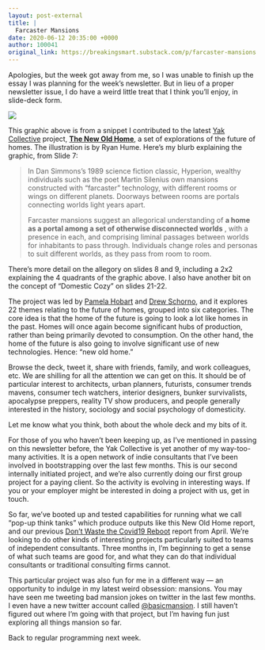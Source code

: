 ```yaml
---
layout: post-external
title: |
  Farcaster Mansions
date: 2020-06-12 20:35:00 +0000
author: 100041
original_link: https://breakingsmart.substack.com/p/farcaster-mansions
---
```


Apologies, but the week got away from me, so I was unable to finish up the essay I was planning for the week’s newsletter. But in lieu of a proper newsletter issue, I do have a weird little treat that I think you’ll enjoy, in slide-deck form.

[![](https://cdn.substack.com/image/fetch/w_1456,c_limit,f_auto,q_auto:good,fl_progressive:steep/https%3A%2F%2Fbucketeer-e05bbc84-baa3-437e-9518-adb32be77984.s3.amazonaws.com%2Fpublic%2Fimages%2F25bdda9b-6418-499f-8415-b39bdcf701a3_1196x924.jpeg)](https://cdn.substack.com/image/fetch/c_limit,f_auto,q_auto:good,fl_progressive:steep/https#3A%2F%2Fbucketeer-e05bbc84-baa3-437e-9518-adb32be77984.s3.amazonaws.com%2Fpublic%2Fimages%2F25bdda9b-6418-499f-8415-b39bdcf701a3_1196x924.jpeg)

This graphic above is from a snippet I contributed to the latest [Yak Collective](https://www.yakcollective.org/) project, **[The New Old Home](https://www.yakcollective.org/projects/the-new-old-home)**, a set of explorations of the future of homes. The illustration is by Ryan Hume. Here’s my blurb explaining the graphic, from Slide 7:

> In Dan Simmons’s 1989 science fiction classic, Hyperion, wealthy individuals such as the poet Martin Silenius own mansions constructed with “farcaster” technology, with different rooms or wings on different planets. Doorways between rooms are portals connecting worlds light years apart.
> 
> Farcaster mansions suggest an allegorical understanding of **a home as a portal among a set of otherwise disconnected worlds** , with a presence in each, and comprising liminal passages between worlds for inhabitants to pass through. Individuals change roles and personas to suit different worlds, as they pass from room to room.

There’s more detail on the allegory on slides 8 and 9, including a 2x2 explaining the 4 quadrants of the graphic above. I also have another bit on the concept of “Domestic Cozy” on slides 21-22.

The project was led by [Pamela Hobart](https://twitter.com/amelapay) and [Drew Schorno](https://twitter.com/dschorno), and it explores 22 themes relating to the future of homes, grouped into six categories. The core idea is that the home of the future is going to look a lot like homes in the past. Homes will once again become significant hubs of production, rather than being primarily devoted to consumption. On the other hand, the home of the future is also going to involve significant use of new technologies. Hence: “new old home.”

Browse the deck, tweet it, share with friends, family, and work colleagues, etc. We are shilling for all the attention we can get on this. It should be of particular interest to architects, urban planners, futurists, consumer trends mavens, consumer tech watchers, interior designers, bunker survivalists, apocalypse preppers, reality TV show producers, and people generally interested in the history, sociology and social psychology of domesticity.

Let me know what you think, both about the whole deck and my bits of it.

For those of you who haven’t been keeping up, as I’ve mentioned in passing on this newsletter before, the Yak Collective is yet another of my way-too-many activities. It is a open network of indie consultants that I’ve been involved in bootstrapping over the last few months. This is our second internally initiated project, and we’re also currently doing our first group project for a paying client. So the activity is evolving in interesting ways. If you or your employer might be interested in doing a project with us, get in touch.

So far, we’ve booted up and tested capabilities for running what we call “pop-up think tanks” which produce outputs like this New Old Home report, and our previous [Don’t Waste the Covid19 Reboot](https://www.yakcollective.org/projects/dont-waste-the-covid19-reboot) report from April. We’re looking to do other kinds of interesting projects particularly suited to teams of independent consultants. Three months in, I’m beginning to get a sense of what such teams are good for, and what they can do that individual consultants or traditional consulting firms cannot.

This particular project was also fun for me in a different way — an opportunity to indulge in my latest weird obsession: mansions. You may have seen me tweeting bad mansion jokes on twitter in the last few months. I even have a new twitter account called [@basicmansion](https://twitter.com/basicmansion). I still haven’t figured out where I’m going with that project, but I’m having fun just exploring all things mansion so far.

Back to regular programming next week.
